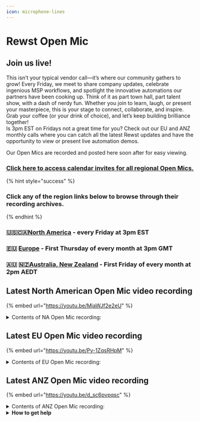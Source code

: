 ```yaml
---
icon: microphone-lines
---
```


# Rewst Open Mic



## **Join us live!**

This isn’t your typical vendor call—it’s where our community gathers to grow! Every Friday, we meet to share company updates, celebrate ingenious MSP workflows, and spotlight the innovative automations our partners have been cooking up. Think of it as part town hall, part talent show, with a dash of nerdy fun. Whether you join to learn, laugh, or present your masterpiece, this is your stage to connect, collaborate, and inspire. Grab your coffee (or your drink of choice), and let’s keep building brilliance together!\
Is 3pm EST on Fridays not a great time for you? Check out our EU and ANZ monthly calls where you can catch all the latest Rewst updates and have the opportunity to view or present live automation demos.

Our Open Mics are recorded and posted here soon after for easy viewing.&#x20;

### [Click here to access calendar invites for all regional Open Mics.](https://go.rew.st/open-mic?hs_preview=BFeQDWBI-187816500244)

{% hint style="success" %}
### Click any of the region links below to browse through their recording archives.
{% endhint %}

### 🇺🇸🇨🇦[North America](roc-open-mics-north-america/) - every Friday at 3pm EST

### 🇪🇺 [Europe](roc-open-mics-europe/) - First Thursday of every month at 3pm GMT

### 🇦🇺 🇳🇿[Australia, New Zealand](roc-open-mics-oceania/) - First Friday of every month at 2pm AEDT



## Latest North American Open Mic video recording

{% embed url="https://youtu.be/MjaWJf2e2eU" %}

<details>

<summary>Contents of NA Open Mic recording:</summary>

* 🎤 Aharon introduces the weekly open mic, explains its technical nature, and emphasizes the importance of asking questions for success in automation.
* 📢 Ashe notes George is on vacation and transitions to Danial for product and dev updates.
* 🛠️ Danial shares bug fixes, app builder improvements, and previews Robo Roosti’s completion handler feature with documentation links.
* ⚡ Aharon highlights major performance improvements thanks to backend engine optimizations.
* 🛍️ JP presents the marketplace update, releasing the "Rotate Account Password" crate and discussing customization options.
* 📚 Clea announces new training courses, updated documentation, certifications, and gamified CluckU features before heading out on vacation.
* 👨‍💻 Matt demonstrates an MSP Duo user onboarding workflow using child account APIs and HMAC signatures to streamline processes.
* 🔧 Austin showcases a form-driven Active Directory update workflow with PowerShell logging before/after values for attributes.
* 🤖 Will presents an agentic AI workflow in Slack that orchestrates multiple specialized agents, generates reports, and explores future integrations.
* 💬 Community members discuss use cases for AI, MCP triggers, and integrating chat interfaces with Rewst for automation.
* 📝 Emmitt demonstrates a workflow that automatically generates SOPs with AI and emails them as documentation.
* 🚦 Aharon gives a humorous “traffic report” while critiquing school pickup lines and recycling habits.
* ⚠️ Members raise awareness about serious vulnerabilities in N-central, emphasizing urgent patching and MFA protection.
* 👋 The session closes with thanks to first-time presenters and encouragement for future demos.

</details>

## Latest EU Open Mic video recording

{% embed url="https://youtu.be/Py-1ZqsRHpM" %}

<details>

<summary>Contents of EU Open Mic recording:</summary>

* 🎤 Welcome & Reminders - Host emphasizes asking questions, encourages technical participation, and reminds to track time savings in workflows.
* 🖥️ Product Updates - Frank shares July improvements including smarter crates, automated support access inheritance, app builder design tweaks, and better workflow reliability.
* 🔗 Integrations - New Crush Bank integration, updates to Ninja One, Microsoft CSP, Super Ops, Acronis, plus upcoming BVOIP and Leader integrations.
* 🛒 Marketplace Update - New BitLocker recovery keys crate, updated onboarding/offboarding crates, over 40 bug fixes, and key enhancements in July.
* 📚 Education Update - Clea announces new technical pre-assessment course, updated live training, enhanced onboarding videos, and contest winner recognition.
* 🌐 Community & Events - Highlights Aharon’s keynote on YouTube, upcoming Halo webinar, and International Cat Day photo contest.
* 📧 Demo 1 (Reinier) - Showcases a workflow for sending welcome emails to all client employees post-onboarding, plus an app builder tool for viewing and linking organization variables.
* 🔒 Demo 2 (Linden) - Presents a permission-controlled form system using Microsoft group checks to restrict access and secure workflows.
* 📚 Demo 3 (Brent & Chantelle) - Demonstrate “The Beast” app for exam prep tracking with mobile-friendly design, and “Question of the Day” app for standup meetings with random participant selection.
* 🛡️ Expired Token Monitor - Shares a monitoring automation that detects expired API tokens using org tags, error handling, and status checks to prevent automation failures.
* 📅 Closing & Call for Demos - Encourages community members to share their work in future sessions and reminds about ongoing open mic calls.

</details>

## Latest ANZ Open Mic video recording

{% embed url="https://youtu.be/d_sc6pvpqsc" %}

<details>

<summary>Contents of ANZ Open Mic recording:</summary>

* 🔔 Sarah outlines today’s agenda, notes the community demo reschedule, and invites questions.
* 🔧 Jake presents July 18 and July 25 Rewst updates—crate reliability, custom HTML branding, Ninja ticketing actions, JSONB null-character fixes, upcoming DropSuite/VoIP integrations, and previews Danial’s RoboRewsty feature.
* 📧 Jake demonstrates the new core confirmation email in Rewst, showcasing actionable buttons with default, footer-less, and custom-branded examples.
* 🎓 Jake announces the embedded LMS in the Rewst docs portal, highlights onboarding and automation courses, and teases an Easter-egg change hunt.
* 📂 Michael walks through a PowerShell-driven Rewst workflow that downloads a PDF as Base64 and uploads it in chunks to SharePoint.
* 🌐 Jake shows how to embed an App Builder iframe into Halo PSA tickets, enabling in-ticket Rewst form interactions.
* ❓ The host leads a community Q\&A on AI workflow timelines, GraphQL failure-reporting workflows, tag-based handlers, and upcoming customer demos.

</details>

<details>

<summary><strong>How to get help</strong></summary>

* 💬 Chat (Discord): [https://discord.gg/rewst​​ ](https://discord.gg/rewst%E2%80%8B%E2%80%8B)
  * Private #\{{ msp \}} channel
  * \#the-kewp
* 🎫 Submit Tickets to: the\_roc@rewst.io
* 📝 Feature Request + Integration Requests: [https://rewst.canny.io/](https://rewst.canny.io/)

**CLUCK UNIVERSITY – REWST TRAINING:**&#x20;

* 👨‍🏫 Live Instructor-Led Training: [https://calendly.com/cluck-u/](https://calendly.com/cluck-u/)
* 🏁 Rewst Foundations Training: [https://docs.rewst.help/cluck-university/rewst-foundations-10x](https://docs.rewst.help/cluck-university/rewst-foundations-10x)
* ▶️ On-demand Videos: [https://docs.rewst.help/cluck-university/rewst-foundations-10x](https://docs.rewst.help/cluck-university/rewst-foundations-10x)

**DOCS:**&#x20;

* 🥚 Rewst Docs: [https://docs.rewst.help ](https://docs.rewst.help)
* ⛩️ Jinja Docs: [https://jinja.palletsprojects.com/](https://jinja.palletsprojects.com/)

**KEY LINKS:**&#x20;

* 📝 Feature Request + Integration Requests: [https://rewst.canny.io/](https://rewst.canny.io/)

</details>

